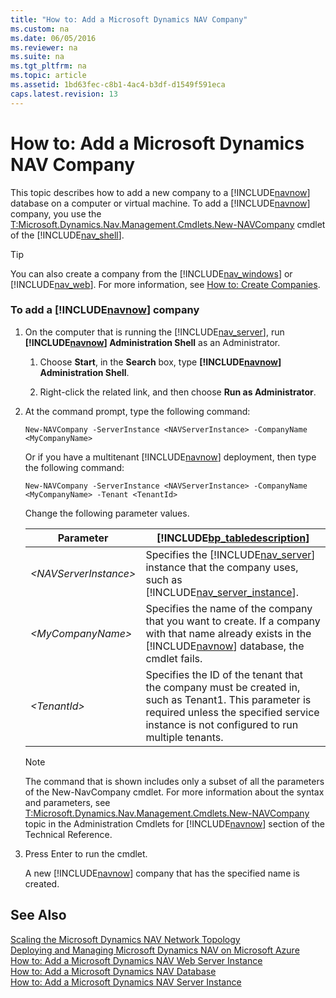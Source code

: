 ```yaml
---
title: "How to: Add a Microsoft Dynamics NAV Company"
ms.custom: na
ms.date: 06/05/2016
ms.reviewer: na
ms.suite: na
ms.tgt_pltfrm: na
ms.topic: article
ms.assetid: 1bd63fec-c8b1-4ac4-b3df-d1549f591eca
caps.latest.revision: 13
---
```

# How to: Add a Microsoft Dynamics NAV Company
This topic describes how to add a new company to a [!INCLUDE[navnow](../dynamics-nav/includes/navnow_md.md)] database on a computer or virtual machine. To add a [!INCLUDE[navnow](../dynamics-nav/includes/navnow_md.md)] company, you use the [T:Microsoft.Dynamics.Nav.Management.Cmdlets.New\-NAVCompany](assetId:///T:Microsoft.Dynamics.Nav.Management.Cmdlets.New-NAVCompany) cmdlet of the [!INCLUDE[nav_shell](../dynamics-nav/includes/nav_shell_md.md)].  
  
> [!TIP]  
>  You can also create a company from the [!INCLUDE[nav_windows](../dynamics-nav/includes/nav_windows_md.md)] or [!INCLUDE[nav_web](../dynamics-nav/includes/nav_web_md.md)]. For more information, see [How to: Create Companies](../Topic/How%20to:%20Create%20Companies.md).  
  
### To add a [!INCLUDE[navnow](../dynamics-nav/includes/navnow_md.md)] company  
  
1.  On the computer that is running the [!INCLUDE[nav_server](../dynamics-nav/includes/nav_server_md.md)], run **[!INCLUDE[navnow](../dynamics-nav/includes/navnow_md.md)] Administration Shell** as an Administrator.  
  
    1.  Choose **Start**, in the **Search** box, type **[!INCLUDE[navnow](../dynamics-nav/includes/navnow_md.md)] Administration Shell**.  
  
    2.  Right\-click the related link, and then choose **Run as Administrator**.  
  
2.  At the command prompt, type the following command:  
  
    ```  
    New-NAVCompany -ServerInstance <NAVServerInstance> -CompanyName <MyCompanyName>  
    ```  
  
     Or if you have a multitenant [!INCLUDE[navnow](../dynamics-nav/includes/navnow_md.md)] deployment, then type the following command:  
  
    ```  
    New-NAVCompany -ServerInstance <NAVServerInstance> -CompanyName <MyCompanyName> -Tenant <TenantId>  
    ```  
  
     Change the following parameter values.  
  
    |Parameter|[!INCLUDE[bp_tabledescription](../dynamics-nav/includes/bp_tabledescription_md.md)]|  
    |---------------|---------------------------------------|  
    |*\<NAVServerInstance\>*|Specifies the [!INCLUDE[nav_server](../dynamics-nav/includes/nav_server_md.md)] instance that the company uses, such as [!INCLUDE[nav_server_instance](../dynamics-nav/includes/nav_server_instance_md.md)].|  
    |*\<MyCompanyName\>*|Specifies the name of the company that you want to create. If a company with that name already exists in the [!INCLUDE[navnow](../dynamics-nav/includes/navnow_md.md)] database, the cmdlet fails.|  
    |*\<TenantId\>*|Specifies the ID of the tenant that the company must be created in, such as Tenant1. This parameter is required unless the specified service instance is not configured to run multiple tenants.|  
  
    > [!NOTE]  
    >  The command that is shown includes only a subset of all the parameters of the New\-NavCompany cmdlet. For more information about the syntax and parameters, see [T:Microsoft.Dynamics.Nav.Management.Cmdlets.New\-NAVCompany](assetId:///T:Microsoft.Dynamics.Nav.Management.Cmdlets.New-NAVCompany) topic in the Administration Cmdlets for [!INCLUDE[navnow](../dynamics-nav/includes/navnow_md.md)] section of the Technical Reference.  
  
3.  Press Enter to run the cmdlet.  
  
     A new [!INCLUDE[navnow](../dynamics-nav/includes/navnow_md.md)] company that has the specified name is created.  
  
## See Also  
 [Scaling the Microsoft Dynamics NAV Network Topology](../dynamics-nav/Scaling-the-Microsoft-Dynamics-NAV-Network-Topology.md)   
 [Deploying and Managing Microsoft Dynamics NAV on Microsoft Azure](../dynamics-nav/Deploying-and-Managing-Microsoft-Dynamics-NAV-on-Microsoft-Azure.md)   
 [How to: Add a Microsoft Dynamics NAV Web Server Instance](../Topic/How%20to:%20Add%20a%20Microsoft%20Dynamics%20NAV%20Web%20Server%20Instance.md)   
 [How to: Add a Microsoft Dynamics NAV Database](../Topic/How%20to:%20Add%20a%20Microsoft%20Dynamics%20NAV%20Database.md)   
 [How to: Add a Microsoft Dynamics NAV Server Instance](../Topic/How%20to:%20Add%20a%20Microsoft%20Dynamics%20NAV%20Server%20Instance.md)